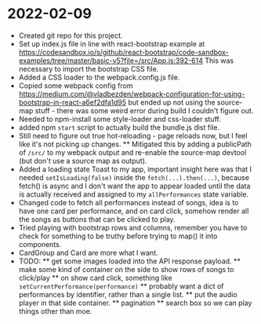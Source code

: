 # 2022-02-09
* Created git repo for this project.
* Set up index.js file in line with react-bootstrap example at https://codesandbox.io/s/github/react-bootstrap/code-sandbox-examples/tree/master/basic-v5?file=/src/App.js:392-614
  This was necessary to import the bootstrap CSS file.
* Added a CSS loader to the webpack.config.js file.
* Copied some webpack config from https://medium.com/@vladbezden/webpack-configuration-for-using-bootstrap-in-react-a6ef2dfa1d95
  but ended up not using the source-map stuff - there was some weird error during build I couldn't figure out.
* Needed to npm-install some style-loader and css-loader stuff.
* added npm `start` script to actually build the bundle.js dist file.
* Still need to figure out true hot-reloading - page reloads now, but I feel like it's not picking up changes.
** Mitigated this by adding a publicPath of `/src/` to my webpack output and re-enable the source-map devtool
(but don't use a source map as output).
* Added a loading state Toast to my app, important insight here was that I needed `setIsLoading(false)` inside the
  `fetch(...).then(...)`, because fetch() is async and I don't want the app to appear loaded until the data is
  actually received and assigned to my `allPerformances` state variable.
* Changed code to fetch all performances instead of songs, idea is to have one card per performance, and on card click,
  somehow render all the songs as buttons that can be clicked to play.
* Tried playing with bootstrap rows and columns, remember you have to check for something to be truthy before trying
 to map() it into components.
* CardGroup and Card are more what I want.
* TODO:
** get some images loaded into the API response payload.
** make some kind of container on the side to show rows of songs to click/play
** on show card click, something like `setCurrentPerformance(performance)`
** probably want a dict of performances by identifier, rather than a single list.
** put the audio player in that side container.
** pagination
** search box so we can play things other than moe.